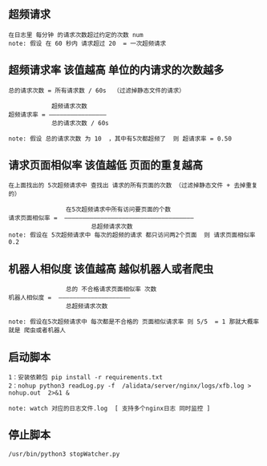 ## 超频请求
    在日志里 每分钟 的请求次数超过约定的次数 num
    note: 假设 在 60 秒内 请求超过 20  = 一次超频请求

    
## 超频请求率 该值越高 单位的内请求的次数越多
    总的请求次数 = 所有请求数 / 60s  （过滤掉静态文件的请求）
     
                超频请求次数 
    超频请求率 = ————————————————
                总的请求次数 / 60s 

    note: 假设 总的请求次数 为 10  ，其中有5次都超频了  则 超请求率 = 0.50



## 请求页面相似率  该值越低 页面的重复越高
    在上面找出的 5次超频请求中 查找出 请求的所有页面的次数 （过滤掉静态文件 + 去掉重复的）
    
                    在5次超频请求中所有访问要页面的个数
    请求页面相似率 =  ————————————————————————————————————
                           总超频请求次数
    note: 假设在 5次超频请求中 每次的超频的请求 都只访问两2个页面  则 请求页面相似率 0.2


## 机器人相似度 该值越高 越似机器人或者爬虫

                    总的 不合格请求页面相似率 次数
    机器人相似度 =  ————————————————————   
                    总超频请求次数

    note: 假设在5次超频请求中 每次都是不合格的 页面相似请求率 则 5/5  = 1 那就大概率就是 爬虫或者机器人 


## 启动脚本 
    1：安装依赖包 pip install -r requirements.txt
    2：nohup python3 readLog.py -f  /alidata/server/nginx/logs/xfb.log > nohup.out  2>&1 &
    
    note: watch 对应的日志文件.log  [ 支持多个nginx日志 同时监控 ]

## 停止脚本

    /usr/bin/python3 stopWatcher.py
